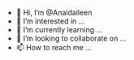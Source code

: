 - 👋 Hi, I’m @Anaidaileen
- 👀 I’m interested in ...
- 🌱 I’m currently learning ...
- 💞️ I’m looking to collaborate on ...
- 📫 How to reach me ...

<!---
Anaidaileen/Anaidaileen is a ✨ special ✨ repository because its `README.md` (this file) appears on your GitHub profile.
You can click the Preview link to take a look at your changes.
--->

